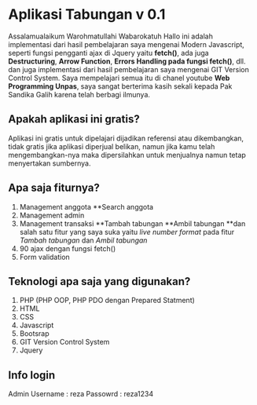 # Aplikasi Tabungan v 0.1
Assalamualaikum Warohmatullahi Wabarokatuh
Hallo ini adalah implementasi dari hasil pembelajaran saya mengenai Modern Javascript, seperti fungsi pengganti ajax di Jquery yaitu **fetch()**, ada juga **Destructuring**, **Arrow Function**, **Errors Handling pada fungsi fetch()**, dll. dan juga implementasi dari hasil pembelajaran saya mengenai GIT Version Control System. Saya mempelajari semua itu di chanel youtube **Web Programming Unpas**, saya sangat berterima kasih sekali kepada Pak Sandika Galih karena telah berbagi ilmunya.

## Apakah aplikasi ini gratis?
Aplikasi ini gratis untuk dipelajari dijadikan referensi atau dikembangkan, tidak gratis jika aplikasi diperjual belikan, namun jika kamu telah mengembangkan-nya maka dipersilahkan untuk menjualnya namun tetap menyertakan sumbernya.

## Apa saja fiturnya?
1. Management anggota
	**Search anggota
2. Management admin
3. Management transaksi 
	**Tambah tabungan
	**Ambil tabungan
	**dan salah satu fitur yang saya suka yaitu *live number format* pada fitur *Tambah tabungan* dan *Ambil tabungan*
4. 90 ajax dengan fungsi fetch()
5. Form validation

## Teknologi apa saja yang digunakan?
1. PHP (PHP OOP, PHP PDO dengan Prepared Statment)
2. HTML
3. CSS
4. Javascript
5. Bootsrap
6. GIT Version Control System
7. Jquery

## Info login
Admin
Username : reza
Passowrd : reza1234